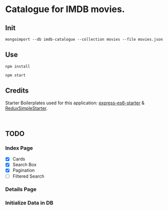 # Catalogue for IMDB movies.

## Init
`mongoimport --db imdb-catalogue --collection movies --file movies.json`

## Use
`npm install`

`npm start`

## Credits
Starter Boilerplates used for this application: [express-es6-starter](https://github.com/tomyitav/express-es6-starter) & [ReduxSimpleStarter](https://github.com/StephenGrider/ReduxSimpleStarter).


<br/>

## TODO

### Index Page
- [x] Cards
- [x] Search Box
- [x] Pagination
- [ ] Filtered Search

### Details Page

### Initialize Data in DB
